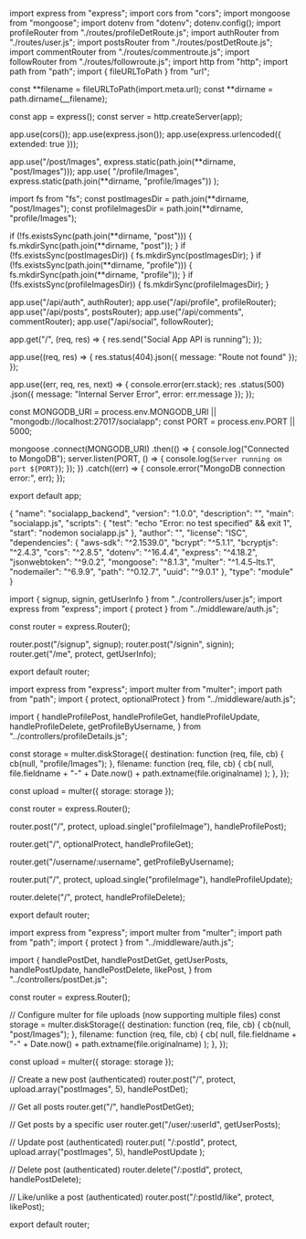 import express from "express";
import cors from "cors";
import mongoose from "mongoose";
import dotenv from "dotenv";
dotenv.config();
import profileRouter from "./routes/profileDetRoute.js";
import authRouter from "./routes/user.js";
import postsRouter from "./routes/postDetRoute.js";
import commentRouter from "./routes/commentroute.js";
import followRouter from "./routes/followroute.js";
import http from "http";
import path from "path";
import { fileURLToPath } from "url";

const **filename = fileURLToPath(import.meta.url);
const **dirname = path.dirname(\_\_filename);

const app = express();
const server = http.createServer(app);

app.use(cors());
app.use(express.json());
app.use(express.urlencoded({ extended: true }));

app.use("/post/Images", express.static(path.join(**dirname, "post/Images")));
app.use(
"/profile/Images",
express.static(path.join(**dirname, "profile/Images"))
);

import fs from "fs";
const postImagesDir = path.join(**dirname, "post/Images");
const profileImagesDir = path.join(**dirname, "profile/Images");

if (!fs.existsSync(path.join(**dirname, "post"))) {
fs.mkdirSync(path.join(**dirname, "post"));
}
if (!fs.existsSync(postImagesDir)) {
fs.mkdirSync(postImagesDir);
}
if (!fs.existsSync(path.join(**dirname, "profile"))) {
fs.mkdirSync(path.join(**dirname, "profile"));
}
if (!fs.existsSync(profileImagesDir)) {
fs.mkdirSync(profileImagesDir);
}

app.use("/api/auth", authRouter);
app.use("/api/profile", profileRouter);
app.use("/api/posts", postsRouter);
app.use("/api/comments", commentRouter);
app.use("/api/social", followRouter);

app.get("/", (req, res) => {
res.send("Social App API is running");
});

app.use((req, res) => {
res.status(404).json({ message: "Route not found" });
});

app.use((err, req, res, next) => {
console.error(err.stack);
res
.status(500)
.json({ message: "Internal Server Error", error: err.message });
});

const MONGODB_URI =
process.env.MONGODB_URI || "mongodb://localhost:27017/socialapp";
const PORT = process.env.PORT || 5000;

mongoose
.connect(MONGODB_URI)
.then(() => {
console.log("Connected to MongoDB");
server.listen(PORT, () => {
console.log(`Server running on port ${PORT}`);
});
})
.catch((err) => {
console.error("MongoDB connection error:", err);
});

export default app;

{
"name": "socialapp_backend",
"version": "1.0.0",
"description": "",
"main": "socialapp.js",
"scripts": {
"test": "echo \"Error: no test specified\" && exit 1",
"start": "nodemon socialapp.js"
},
"author": "",
"license": "ISC",
"dependencies": {
"aws-sdk": "^2.1539.0",
"bcrypt": "^5.1.1",
"bcryptjs": "^2.4.3",
"cors": "^2.8.5",
"dotenv": "^16.4.4",
"express": "^4.18.2",
"jsonwebtoken": "^9.0.2",
"mongoose": "^8.1.3",
"multer": "^1.4.5-lts.1",
"nodemailer": "^6.9.9",
"path": "^0.12.7",
"uuid": "^9.0.1"
},
"type": "module"
}

import { signup, signin, getUserInfo } from "../controllers/user.js";
import express from "express";
import { protect } from "../middleware/auth.js";

const router = express.Router();

router.post("/signup", signup);
router.post("/signin", signin);
router.get("/me", protect, getUserInfo);

export default router;

import express from "express";
import multer from "multer";
import path from "path";
import { protect, optionalProtect } from "../middleware/auth.js";

import {
handleProfilePost,
handleProfileGet,
handleProfileUpdate,
handleProfileDelete,
getProfileByUsername,
} from "../controllers/profileDetails.js";

const storage = multer.diskStorage({
destination: function (req, file, cb) {
cb(null, "profile/Images");
},
filename: function (req, file, cb) {
cb(
null,
file.fieldname + "-" + Date.now() + path.extname(file.originalname)
);
},
});

const upload = multer({ storage: storage });

const router = express.Router();

router.post("/", protect, upload.single("profileImage"), handleProfilePost);

router.get("/", optionalProtect, handleProfileGet);

router.get("/username/:username", getProfileByUsername);

router.put("/", protect, upload.single("profileImage"), handleProfileUpdate);

router.delete("/", protect, handleProfileDelete);

export default router;

import express from "express";
import multer from "multer";
import path from "path";
import { protect } from "../middleware/auth.js";

import {
handlePostDet,
handlePostDetGet,
getUserPosts,
handlePostUpdate,
handlePostDelete,
likePost,
} from "../controllers/postDet.js";

const router = express.Router();

// Configure multer for file uploads (now supporting multiple files)
const storage = multer.diskStorage({
destination: function (req, file, cb) {
cb(null, "post/Images");
},
filename: function (req, file, cb) {
cb(
null,
file.fieldname + "-" + Date.now() + path.extname(file.originalname)
);
},
});

const upload = multer({ storage: storage });

// Create a new post (authenticated)
router.post("/", protect, upload.array("postImages", 5), handlePostDet);

// Get all posts
router.get("/", handlePostDetGet);

// Get posts by a specific user
router.get("/user/:userId", getUserPosts);

// Update post (authenticated)
router.put(
"/:postId",
protect,
upload.array("postImages", 5),
handlePostUpdate
);

// Delete post (authenticated)
router.delete("/:postId", protect, handlePostDelete);

// Like/unlike a post (authenticated)
router.post("/:postId/like", protect, likePost);

export default router;
